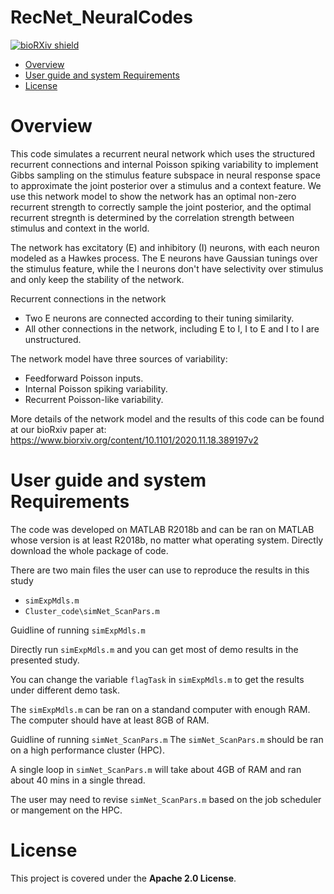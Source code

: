 # RecNet_NeuralCodes
 
[![bioRXiv shield](https://img.shields.io/badge/arXiv-1709.01233-red.svg?style=flat)](https://www.biorxiv.org/content/10.1101/2020.11.18.389197v2)


- [Overview](#overview)
- [User guide and system Requirements](#User-guide-and-system-requirements)
- [License](#License)

# Overview
This code simulates a recurrent neural network which uses the structured recurrent connections and internal Poisson spiking variability to implement
Gibbs sampling on the stimulus feature subspace in neural response space to approximate the joint posterior over a stimulus and a context feature. 
We use this network model to show the network has an optimal non-zero recurrent strength to correctly sample the joint posterior, and the optimal recurrent stregnth is determined by the correlation strength between stimulus and context in the world.

The network has excitatory (E) and inhibitory (I) neurons, with each neuron modeled as a Hawkes process. 
The E neurons have Gaussian tunings over the stimulus feature, while the I neurons don't have selectivity over stimulus and only keep the stability of the network.

Recurrent connections in the network

- Two E neurons are connected according to their tuning similarity.
- All other connections in the network, including E to I, I to E and I to I are unstructured.

The network model have three sources of variability:

- Feedforward Poisson inputs.
- Internal Poisson spiking variability.
- Recurrent Poisson-like variability.

More details of the network model and the results of this code can be found at our bioRxiv paper at:
https://www.biorxiv.org/content/10.1101/2020.11.18.389197v2

# User guide and system Requirements
The code was developed on MATLAB R2018b and can be ran on MATLAB whose version is at least R2018b, no matter what operating system.
Directly download the whole package of code. 

There are two main files the user can use to reproduce the results in this study

- `simExpMdls.m`
- `Cluster_code\simNet_ScanPars.m`

Guidline of running `simExpMdls.m`

Directly run `simExpMdls.m` and you can get most of demo results in the presented study.

You can change the variable `flagTask` in `simExpMdls.m` to get the results under different demo task.

The `simExpMdls.m` can be ran on a standand computer with enough RAM. The computer should have at least 8GB of RAM.

Guidline of running `simNet_ScanPars.m`
The `simNet_ScanPars.m` should be ran on a high performance cluster (HPC). 

A single loop in `simNet_ScanPars.m` will take about 4GB of RAM and ran about 40 mins in a single thread.
 
The user may need to revise `simNet_ScanPars.m` based on the job scheduler or mangement on the HPC.

# License
This project is covered under the **Apache 2.0 License**.
